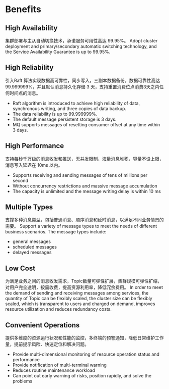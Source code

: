 # Benefits

## High Availability

集群部署与主从自动切换技术，承诺服务可用性高达 99.95%。
Adopt cluster deployment and primary/secondary automatic switching technology, and the Service Availability Guarantee is up to 99.95%.

## High Reliability

引入Raft 算法实现数据高可靠性，同步写入，三副本数据备份，数据可靠性高达 99.999999%，并且默认消息持久化存储 3 天，支持重置消费位点消费3天之内任何时间点的消息。
* Raft algorithm is introduced to achieve high reliability of data, synchronous writing, and three copies of data backup. 
* The data reliability is up to 99.999999%.
* The default message persistent storage is 3 days. 
* MQ supports messages of resetting consumer offset at any time within 3 days.

## High Performance

支持每秒千万级的消息收发和推送，无并发限制，海量消息堆积，容量不设上限，消息写入延迟在 10ms 以内。
* Supports receiving and sending messages of tens of millions per second
* Without concurrency restrictions and massive message accumulation
* The capacity is unlimited and the message writing delay is within 10 ms


## Multiple Types

支撑多种消息类型，包括普通消息、顺序消息和延时消息，以满足不同业务情景的需要。
Support a variety of message types to meet the needs of different business scenarios.
The message types include:
* general messages
* scheduled messages
* delayed messages


## Low Cost

为满足业务之间的消息收发需求，Topic数量可弹性扩展，集群规模可弹性扩缩，对用户完全透明，按需收费，提高资源利用率，降低冗余费用。
In order to meet the demand of sending and receiving messages among services, the quantity of Topic can be flexibly scaled, the cluster size can be flexibly scaled, which is transparent to users and charged on demand, improves resource utilization and reduces redundancy costs.

## Convenient Operations

提供多维度的资源运行状况和性能的监控，多终端的预警通知，降低日常维护工作量，提前提示风险、快速定位和解决问题。
* Provide multi-dimensional monitoring of resource operation status and performance
* Provide notification of multi-terminal warning
* Reduces routine maintenance workload
* Can point out early warning of risks, position rapidly, and solve the problems
